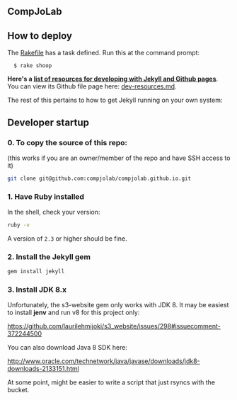 ## CompJoLab

## How to deploy

The [Rakefile](Rakefile) has a task defined. Run this at the command prompt:

      $ rake shoop


__Here's a [list of resources for developing with Jekyll and Github pages](http://compjolab.github.io/dev-resources)__. You can view its Github file page here: [dev-resources.md](dev-resources.md).


The rest of this pertains to how to get Jekyll running on your own system:

## Developer startup

### 0. To copy the source of this repo:

(this works if you are an owner/member of the repo and have SSH access to it)

~~~sh
git clone git@github.com:compjolab/compjolab.github.io.git
~~~

### 1. Have Ruby installed

In the shell, check your version:

~~~sh
ruby -v
~~~

A version of `2.3` or higher should be fine.


### 2. Install the Jekyll gem

~~~sh
gem install jekyll
~~~

### 3. Install JDK 8.x

Unfortunately, the s3-website gem only works with JDK 8. It may be easiest to install **jenv** and run v8 for this project only:

https://github.com/laurilehmijoki/s3_website/issues/298#issuecomment-372244500

You can also download Java 8 SDK here:

http://www.oracle.com/technetwork/java/javase/downloads/jdk8-downloads-2133151.html

At some point, might be easier to write a script that just rsyncs with the bucket.

